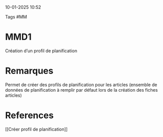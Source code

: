 10-01-2025 10:52

Tags #MM 

# MMD1

Création d’un profil de planification
# Remarques

Permet de créer des profils de planification pour les articles (ensemble de données de planification à remplir par défaut lors de la création des fiches articles)
# References
[[Créer profil de planification]]